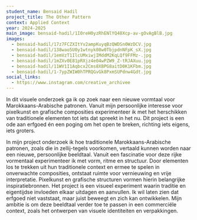 ```yaml
---
student_name: Bensaid Hadil
project_title: The Other Pattern
context: Applied Context
year: 2024-2025
main_image: bensaid-hadil/1I0reH0yzRhENlYQ48Xcp-av-gOvAgBlB.jpg
images:
  - bensaid-hadil/17z7FCZXItYv2ampKuyqBzQWDSn0WzDCV.jpg
  - bensaid-hadil/138wao5U0y1wtnyk08w0TbjpdnNFpK_sX.jpg
  - bensaid-hadil/1emVzT1IlcUMxiwjIMddM2KqLQf9FFMz-.jpg
  - bensaid-hadil/1mZXv0E81pRXjz4e04wPZW9_Z-tRJAXuu.jpg
  - bensaid-hadil/11WV1I1Aqbcx2Cms8XBPG8aitD0K1KFbm.jpg
  - bensaid-hadil/1-7ypZWIW0hTPRQGvGk8PxmSUPdnw4Gdt.jpg
social_links:
  - https://www.instagram.com/creative_archivee
---
```

In dit visuele onderzoek ga ik op zoek naar een nieuwe vormtaal voor Marokkaans-Arabische patronen. Vanuit mijn persoonlijke interesse voor pixelkunst en grafische composities experimenteer ik met het herschikken van traditionele elementen tot iets dat spreekt in het nu. Dit project is een ode aan erfgoed én een poging om het open te breken, richting iets eigens, iets groters.

In mijn project onderzoek ik hoe traditionele Marokkaans-Arabische patronen, zoals die in zellij-tegels voorkomen, vertaald kunnen worden naar een nieuwe, persoonlijke beeldtaal. Vanuit een fascinatie voor deze rijke vormentaal experimenteer ik met vorm, ritme en structuur. Door elementen los te trekken uit hun traditionele context en ermee te spelen in onverwachte composities, ontstaat ruimte voor vernieuwing en vrije interpretatie. Pixelkunst en grafische structuren vormen hierin belangrijke inspiratiebronnen. Het project is een visueel experiment waarin traditie en eigentijdse invloeden elkaar uitdagen en aanvullen. Ik wil laten zien dat erfgoed niet vaststaat, maar juist beweegt en zich kan ontwikkelen. Mijn ambitie is om deze beeldtaal verder toe te passen in een commerciële context, zoals het ontwerpen van visuele identiteiten en verpakkingen.